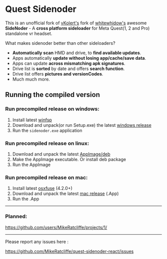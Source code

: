 # Quest Sidenoder

This is an unofficial fork of [vKolert's](https://github.com/vKolerts) fork of [whitewhidow's](https://github.com/whitewhidow) awesome **SideNoder** - A **cross platform sideloader** for Meta Quest(1, 2 and Pro) standalone vr headset.

What makes sidenoder better than other sideloaders?

- **Automatically scan** HMD and drive, to **find available updates**.
- Apps automatically **update without losing app/cache/save data**.
- Apps can update **across mismatching apk signatures**.
- Drive list is **sorted** by date and offers **search function**.
- Drive list offers **pictures and versionCodes**.
- Much much more.

## Running the compiled version

### Run precompiled release on windows:

1. Install latest [winfsp](https://github.com/billziss-gh/winfsp/releases/latest)
2. Download and unpack(or run Setup.exe) the latest [windows release](https://github.com/MikeRatcliffe/quest-sidenoder-react/releases/latest)
3. Run the `sidenoder.exe` application

### Run precompiled release on linux:

1. Download and unpack the latest [AppImage/deb](https://github.com/MikeRatcliffe/quest-sidenoder-react/releases/latest)
2. Make the AppImage executable. Or install deb package
3. Run the AppImage

### Run precompiled release on mac:

1. Install latest [osxfuse](https://github.com/osxfuse/osxfuse/releases) (4.2.0+)
2. Download and unpack the latest [mac release](https://github.com/MikeRatcliffe/quest-sidenoder-react/releases/latest) (.App)
3. Run the .App

---

### Planned:

https://github.com/users/MikeRatcliffe/projects/1/

---

Please report any issues here :

https://github.com/MikeRatcliffe/quest-sidenoder-react/issues
